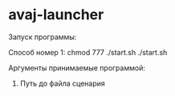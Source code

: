 # avaj-launcher

Запуск программы:

Способ номер 1:
chmod 777 ./start.sh
./start.sh

Аргументы принимаемые программой:
1) Путь до файла сценария
